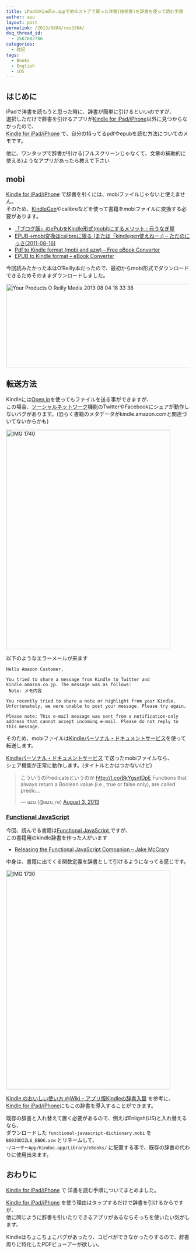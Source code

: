 ```yaml
---
title: iPadのKindle.appで他のストアで買った洋書(技術書)を辞書を使って読む手順
author: azu
layout: post
permalink: /2013/0804/res3384/
dsq_thread_id:
  - 1567682786
categories:
  - 雑記
tags:
  - Books
  - English
  - iOS
---
```

## はじめに

iPadで洋書を読もうと思った時に、辞書が簡単に引けるといいのですが、  
選択しただけで辞書を引けるアプリが[Kindle for iPad/iPhone][1]以外に見つからなかったので、  
[Kindle for iPad/iPhone][1] で、自分の持ってるpdfやepubを読む方法についてのメモです。

他に、ワンタップで辞書が引ける(フルスクリーンじゃなくて、文章の補助的に使える)ようなアプリがあったら教えて下さい

## mobi

[Kindle for iPad/iPhone][1] で辞書を引くには、mobiファイルじゃないと使えません。  
そのため、[KindleGen][2]やcalibreなどを使って書籍をmobiファイルに変換する必要があります。

*   [「ブログ飯」のePubをKindle形式(mobi)にするメリット : 元うなぎ屋][3]
*   [EPUB→mobi変換はcalibreに限る (または「kindlegen使えねー」) &#8211; ただのにっき(2011-08-16)][4]
*   [Pdf to Kindle format (mobi and azw) &#8211; Free eBook Converter][5]
*   [EPUB to Kindle format &#8211; eBook Converter][6]

今回読みたかった本はO&#8217;Reilly本だったので、最初からmobi形式でダウンロードできるためそのままダウンロードしました。

<img src="https://efcl.info/wp-content/uploads/2013/08/Your-Products-OReilly-Media-2013-08-04-18-33-38.jpg" alt="Your Products  O Reilly Media 2013 08 04 18 33 38" title="Your Products - O'Reilly Media 2013-08-04 18-33-38.jpg" border="0" width="521" height="228" />

## 転送方法

Kindleには[Open in][7]を使ってもファイルを送る事ができますが、  
この場合、[ソーシャルネットワーク][8]機能のTwitterやFacebookにシェアが動作しないバグがあります。(恐らく書籍のメタデータがkindle.amazon.comと関連づいてないからかも)

<img src="https://efcl.info/wp-content/uploads/2013/08/IMG_1740.png" alt="IMG 1740" title="IMG_1740.PNG" border="0" width="450" height="600" />

以下のようなエラーメールが来ます

    Hello Amazon Customer,
    
    You tried to share a message from Kindle to Twitter and kindle.amazon.co.jp. The message was as follows:
     Note: メモ内容
    
    You recently tried to share a note or highlight from your Kindle. Unfortunately, we were unable to post your message. Please try again.
    
    Please note: This e-mail message was sent from a notification-only address that cannot accept incoming e-mail. Please do not reply to this message.
    

そのため、mobiファイルは[Kindleパーソナル・ドキュメントサービス][9]を使って転送します。

[Kindleパーソナル・ドキュメントサービス][9] で送ったmobiファイルなら、  
シェア機能が正常に動作します。(タイトルとかはつかないけど)

<blockquote class="twitter-tweet">
  <p>
    こういうのPredicateというのか <a href="http://t.co/BkYgsxtDpE">http://t.co/BkYgsxtDpE</a> Functions that always return a Boolean value (i.e., true or false only), are called predic&#8230;
  </p>
  
  <p>
    &mdash; azu (@azu_re) <a href="https://twitter.com/azu_re/statuses/363705105734184960">August 3, 2013</a>
  </p>
</blockquote>



### [Functional JavaScript ][10]

今回、読んでる書籍は[Functional JavaScript ][10]ですが、  
この書籍用のkindle辞書を作った人がいます

*   [Releasing the Functional JavaScript Companion &#8211; Jake McCrary][11]

中身は、書籍に出てくる関数定義を辞書として引けるようになってる感じです。

<img src="https://efcl.info/wp-content/uploads/2013/08/IMG_1730.png" alt="IMG 1730" title="IMG_1730.PNG" border="0" width="450" height="600" />

[Kindle のおいしい使い方 @Wiki &#8211; アプリ版Kindleの辞書入替][12] を参考に、  
[Kindle for iPad/iPhone][1]にもこの辞書を導入することができます。

既存の辞書と入れ替えて置く必要があるので、例えばEnligsh(US)と入れ替えるなら、  
ダウンロードした `functional-javascript-dictionary.mobi` を `B003ODIZL6_EBOK.azw` とリネームして、  
`~/ユーザーApp/Kindoe.app/Library/eBooks/` に配置する事で、既存の辞書の代わりに使用出来ます。

## おわりに

[Kindle for iPad/iPhone][1] で 洋書を読む手順についてまとめました。

[Kindle for iPad/iPhone][1] を使う理由はタップするだけで辞書を引けるからですが、  
他に同じように辞書を引いたりできるアプリがあるならそっちを使いたい気がします。

Kindleはちょこちょこバグがあったり、コピペができなかったりするので、辞書周りに特化したPDFビューアーが欲しい。

 [1]: http://www.amazon.co.jp/gp/help/customer/display.html/ref=hp_left_ac?ie=UTF8&nodeId=200712670 "Amazon.co.jp ヘルプ: Kindle for iPad/iPhone"
 [2]: http://www.amazon.com/gp/feature.html?ie=UTF8&docId=1000234621 "KindleGen"
 [3]: http://snickerjp.blogspot.jp/2013/06/epub-to-mobi-merit.html "「ブログ飯」のePubをKindle形式(mobi)にするメリット : 元うなぎ屋"
 [4]: http://sho.tdiary.net/20110816.html "EPUB→mobi変換はcalibreに限る (または「kindlegen使えねー」) - ただのにっき(2011-08-16)"
 [5]: http://www.pdf4kindle.com/result/f715dc54-b53b-4e96-906f-67049de499a2 "Pdf to Kindle format (mobi and azw) - Free eBook Converter"
 [6]: http://www.epub4kindle.com/ "EPUB to Kindle format - eBook Converter"
 [7]: http://osxdaily.com/2012/03/25/transfer-mobi-epub-ebook-files-to-ipad/ "Open in"
 [8]: http://www.amazon.co.jp/gp/help/customer/display.html/ref=hp_left_sib?ie=UTF8&nodeId=200738300 "ソーシャルネットワーク"
 [9]: http://www.amazon.co.jp/gp/help/customer/display.html?nodeId=201017480 "Kindleパーソナル・ドキュメントサービス"
 [10]: http://shop.oreilly.com/product/0636920028857.do "Functional JavaScript "
 [11]: http://jakemccrary.com/blog/2013/07/09/releasing-the-functional-javascript-companion/ "Releasing the Functional JavaScript Companion - Jake McCrary"
 [12]: http://www22.atwiki.jp/how2kindle/pages/13.html "Kindle のおいしい使い方 @Wiki - アプリ版Kindleの辞書入替"
